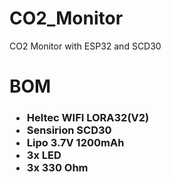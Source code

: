# CO2_Monitor
CO2 Monitor with ESP32 and SCD30

<h1> BOM
 
 <h3>
 
  * Heltec    WIFI LORA32(V2)
  * Sensirion SCD30
  * Lipo 3.7V 1200mAh
  * 3x LED
  * 3x 330 Ohm
